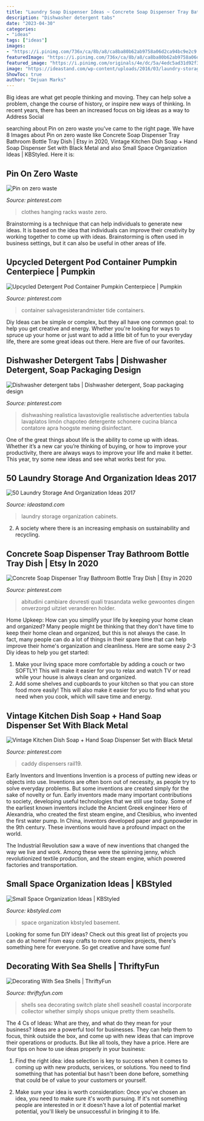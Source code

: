 ```yaml
---
title: "Laundry Soap Dispenser Ideas ~ Concrete Soap Dispenser Tray Bathroom Bottle Tray Dish"
description: "Dishwasher detergent tabs"
date: "2023-04-30"
categories:
- "ideas"
tags: ["ideas"]
images:
- "https://i.pinimg.com/736x/ca/8b/a8/ca8ba80b62ab9758a06d2ca94bc9e2c9.jpg"
featuredImage: "https://i.pinimg.com/736x/ca/8b/a8/ca8ba80b62ab9758a06d2ca94bc9e2c9.jpg"
featured_image: "https://i.pinimg.com/originals/4e/dc/5a/4edc5ad31d92f312cc480f15acbe81fd.jpg"
image: "https://ideastand.com/wp-content/uploads/2016/03/laundry-storage/33-laundry-storage-and-organization-ideas.jpg"
ShowToc: true
author: "Dejuan Marks"
---
```



Big ideas are what get people thinking and moving. They can help solve a problem, change the course of history, or inspire new ways of thinking. In recent years, there has been an increased focus on big ideas as a way to Address Social 

	

		
searching about Pin on zero waste you've came to the right page. We have 8 Images about Pin on zero waste like Concrete Soap Dispenser Tray Bathroom Bottle Tray Dish | Etsy in 2020, Vintage Kitchen Dish Soap + Hand Soap Dispenser Set with Black Metal and also Small Space Organization Ideas | KBStyled. Here it is:
		
    
## Pin On Zero Waste

<img loading=lazy src="https://i.pinimg.com/736x/26/35/5c/26355c00e61f95e19c8b6c002b94da81--clothes-racks-hanging-clothes.jpg" onerror="this.onerror=null;this.src='https://tse2.mm.bing.net/th?id=OIP.4-Bb06pWgYtqFr0j0F6JDgHaJ3&amp;pid=15.1';" alt="Pin on zero waste">

_Source: pinterest.com_

>clothes hanging racks waste zero. 

	

Brainstorming is a technique that can help individuals to generate new ideas. It is based on the idea that individuals can improve their creativity by working together to come up with ideas. Brainstorming is often used in business settings, but it can also be useful in other areas of life.

    
## Upcycled Detergent Pod Container Pumpkin Centerpiece | Pumpkin

<img loading=lazy src="https://i.pinimg.com/736x/3c/d8/4d/3cd84de55e77383811cd248e50e777ae.jpg" onerror="this.onerror=null;this.src='https://tse4.mm.bing.net/th?id=OIP.WPIB_K2nHMntrKKob9g-jAHaGJ&amp;pid=15.1';" alt="Upcycled Detergent Pod Container Pumpkin Centerpiece | Pumpkin">

_Source: pinterest.com_

>container salvagesisterandmister tide containers. 

	

Diy Ideas can be simple or complex, but they all have one common goal: to help you get creative and energy. Whether you're looking for ways to spruce up your home or just want to add a little bit of fun to your everyday life, there are some great ideas out there. Here are five of our favorites.

    
## Dishwasher Detergent Tabs | Dishwasher Detergent, Soap Packaging Design

<img loading=lazy src="https://i.pinimg.com/736x/ca/8b/a8/ca8ba80b62ab9758a06d2ca94bc9e2c9.jpg" onerror="this.onerror=null;this.src='https://tse1.mm.bing.net/th?id=OIP.8FVHc0PuIik95nQy521F0gHaK3&amp;pid=15.1';" alt="Dishwasher detergent tabs | Dishwasher detergent, Soap packaging design">

_Source: pinterest.com_

>dishwashing realistica lavastoviglie realistische advertenties tabula lavaplatos limón chapoteo detergente schonere cucina blanca contatore apra hoogste mening disinfectant. 

	

One of the great things about life is the ability to come up with ideas. Whether it’s a new car you’re thinking of buying, or how to improve your productivity, there are always ways to improve your life and make it better. This year, try some new ideas and see what works best for you.

    
## 50 Laundry Storage And Organization Ideas 2017

<img loading=lazy src="https://ideastand.com/wp-content/uploads/2016/03/laundry-storage/33-laundry-storage-and-organization-ideas.jpg" onerror="this.onerror=null;this.src='https://tse3.mm.bing.net/th?id=OIP.E2wzPiZ2mdodNnQ33VNYFQHaK3&amp;pid=15.1';" alt="50 Laundry Storage And Organization Ideas 2017">

_Source: ideastand.com_

>laundry storage organization cabinets. 

	

2. A society where there is an increasing emphasis on sustainability and recycling. 

    
## Concrete Soap Dispenser Tray Bathroom Bottle Tray Dish | Etsy In 2020

<img loading=lazy src="https://i.pinimg.com/originals/4e/dc/5a/4edc5ad31d92f312cc480f15acbe81fd.jpg" onerror="this.onerror=null;this.src='https://tse4.mm.bing.net/th?id=OIP.LTVl40PdUJbXhm2JLypJUgHaLG&amp;pid=15.1';" alt="Concrete Soap Dispenser Tray Bathroom Bottle Tray Dish | Etsy in 2020">

_Source: pinterest.com_

>abitudini cambiare dovresti quali trasandata welke gewoontes dingen onverzorgd uitziet veranderen holder. 

	

Home Upkeep: How can you simplify your life by keeping your home clean and organized?
Many people might be thinking that they don't have time to keep their home clean and organized, but this is not always the case. In fact, many people can do a lot of things in their spare time that can help improve their home's organization and cleanliness. Here are some easy 2-3 Diy ideas to help you get started: 
1. Make your living space more comfortable by adding a couch or two SOFTLY! This will make it easier for you to relax and watch TV or read while your house is always clean and organized. 
2. Add some shelves and cupboards to your kitchen so that you can store food more easily! This will also make it easier for you to find what you need when you cook, which will save time and energy. 

    
## Vintage Kitchen Dish Soap + Hand Soap Dispenser Set With Black Metal

<img loading=lazy src="https://i.pinimg.com/736x/5b/95/af/5b95af84713a13bb64115818876fc74b.jpg" onerror="this.onerror=null;this.src='https://tse2.mm.bing.net/th?id=OIP.e7xGRse8d7-MKLCqmwr9GAHaLH&amp;pid=15.1';" alt="Vintage Kitchen Dish Soap + Hand Soap Dispenser Set with Black Metal">

_Source: pinterest.com_

>caddy dispensers rail19. 

	

Early Inventors and Inventions
Invention is a process of putting new ideas or objects into use. Inventions are often born out of necessity, as people try to solve everyday problems. But some inventions are created simply for the sake of novelty or fun. Early inventors made many important contributions to society, developing useful technologies that we still use today.
Some of the earliest known inventors include the Ancient Greek engineer Hero of Alexandria, who created the first steam engine, and Ctesibius, who invented the first water pump. In China, inventors developed paper and gunpowder in the 9th century. These inventions would have a profound impact on the world.

The Industrial Revolution saw a wave of new inventions that changed the way we live and work. Among these were the spinning jenny, which revolutionized textile production, and the steam engine, which powered factories and transportation.

    
## Small Space Organization Ideas | KBStyled

<img loading=lazy src="https://kbstyled.com/wp-content/uploads/2018/08/IMG_8176.jpg" onerror="this.onerror=null;this.src='https://tse2.mm.bing.net/th?id=OIP.RKMhfaMxCeMo0VkfV9mkxAHaLH&amp;pid=15.1';" alt="Small Space Organization Ideas | KBStyled">

_Source: kbstyled.com_

>space organization kbstyled basement. 

	

Looking for some fun DIY ideas? Check out this great list of projects you can do at home! From easy crafts to more complex projects, there's something here for everyone. So get creative and have some fun!

    
## Decorating With Sea Shells | ThriftyFun

<img loading=lazy src="https://img.thrfun.com/img/024/405/sea_shell_switch_plate_l3.jpg" onerror="this.onerror=null;this.src='https://tse1.mm.bing.net/th?id=OIP.wqFmzWE9CBx2JL1ds1DKPQAAAA&amp;pid=15.1';" alt="Decorating With Sea Shells | ThriftyFun">

_Source: thriftyfun.com_

>shells sea decorating switch plate shell seashell coastal incorporate collector whether simply shops unique pretty them seashells. 

	

The 4 Cs of Ideas: What are they, and what do they mean for your business?
Ideas are a powerful tool for businesses. They can help them to focus, think outside the box, and come up with new ideas that can improve their operations or products. But like all tools, they have a price. Here are four tips on how to use ideas properly in your business:
1. Find the right idea: idea selection is key to success when it comes to coming up with new products, services, or solutions. You need to find something that has potential but hasn't been done before, something that could be of value to your customers or yourself.

2. Make sure your idea is worth consideration: Once you've chosen an idea, you need to make sure it's worth pursuing. If it's not something people are interested in or it doesn't have a lot of potential market potential, you'll likely be unsuccessful in bringing it to life.

